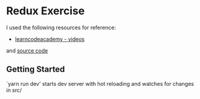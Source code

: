 # Redux Exercise

I used the following resources for reference:

- [learncodeacademy - videos](https://www.youtube.com/watch?v=ucd5x3Ka3gw)

and [source code](https://github.com/learncodeacademy/react-js-tutorials)

## Getting Started

`yarn run dev' starts dev server with hot reloading and watches for changes in src/